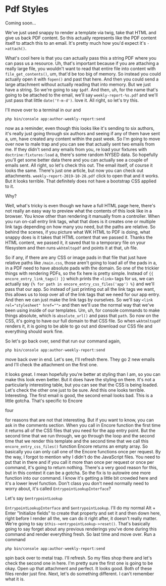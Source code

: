# Pdf Styles

Coming soon...

We've just used snappy to render a template via twig, take that HTML and give us back
PDF content. So this actually represents like the PDF content itself to attach this
to an email. It's pretty much how you'd expect it's `->attach()`.

What's cool here is that you can actually pass this a string PDF where you can pass
us a resource. Uh, that's important because if you are attaching a really large file,
you wouldn't want to read that entire file into content with `file_get_contents()`, um,
that'd be too big of memory. So instead you could actually open it with `fopen()` and
past that here. And then you could send a large attachment without actually reading
that into memory. But we just have a string. So we're going to say `$pdf`. And then, uh,
for the name that's going to be attached to the email, we'll say 
`weekly-report-%s.pdf` and we'll just pass that little `date('Y-m-d')`.
love it. All right, so let's try this.

I'll move over to a terminal in our and 

```terminal
php bin/console app:author-weekly-report:send
```

now as a reminder, even though this looks like it's sending to six authors, it's
really just going through six authors and seeing if any of them have sent a, um, have
created any content within the past week. So I'm going to move over now to male trap
and you can see that actually sent two emails from me. If they didn't send any emails
from you, re load your fixtures with `doctrine:fixtures:load` a, there's some random
NYSED data. So hopefully you'll get some better data there and you can actually see a
couple of emails sent. All right, so let's check this out. The email itself, of
course it looks the same. There's just one article, but now you can check out
attachments. `weekly-report-2019-10-28.pdf` click to open that and it works. But it
looks terrible. That definitely does not have a bootstrap CSS applied to it.

Why?

Well, what's tricky is even though we have a full HTML page here, there's not really
an easy way to preview what the contents of this look like in a browser. You know
other than rendering it manually from a controller. When you run on-call entry link
tags, what that does is it creates one or multiple link tags depending on how many
you need, but the paths are relative. So behind the scenes, if you picture what WK
HTML to PDF is doing, what snappy does is it takes that HTML content that we passed
it. Thanks the HTML content, we passed it, it saved that to a temporary file on your
filesystem and then runs `wkhtmltopdf` and points it at that, uh file.

So if any, if there are any CSS or image pads in that file that just have relative
paths like `/main.css`, those aren't going to load all of the pads in a, in a PDF
need to have absolute pads with the domain. So one of the trickier things with
rendering PDFs, so the fix here is pretty simple. Instead of `{{ encore_entry_link_tags() }}`
which prints the `<link>` tags for us, we can actually say `{% for path in encore_entry_css_files('app') %}`
and we'll pass that our app. So instead of just printing out all the link tags
we want, this allows us to loop over all of the link tags that we need for our app
entry. And then we can just make the link tags by ourselves. So we'll say 
`<link rel="stylesheet" href="">` and then we'll use the normal way that we've been using
inside of our templates. Um, uh, for console commands to make things absolute, which
is `absolute_url()` and pass that `path`. So now on the CSS, it's going to have our full
domain to that CSS file. So when `wkhtmltopdf` renders it, it is going to
be able to go out and download our CSS file and everything should work fine.

So let's go back over, send that run our command again, 

```terminal-silent
php bin/console app:author-weekly-report:send
```

move back over in end. Let's
see, I'll refresh there. They go 2 new emails and I'll check the attachment on the
first one.

it looks great. I mean hopefully you're better at styling than I am, so you can make
this look even better. But it does have the styling on there. It's not a particularly
interesting table, but you can see that the CSS is being loaded. Let's check the
other one just to be sure. And this one looks terrible. Interesting. The first email
is good, the second email looks bad. This is a little gotcha. That's specific to
Encore

four

for reasons that are not that interesting. But if you want to know, you can ask in
the comments section. When you call in Encore function the first time it returns all
of the CSS files that you need for the app entry point. But the second time that we
run through, we go through the loop and the second time that we render this template
and the second time that we call this `encore_entry_css_files()` function Encore returns
an empty array. So basically you can only call one of the Encore functions once per
request. By the way, I forgot to mention why I didn't do the JavaScript files. You
need to put that in there and if you call it more than once per request or once per
command, it's going to return nothing. There's a very good reason for this, but in
this context it can be a gotcha. So the fix is to autowire one more function into
our command. I know it's getting a little bit crowded here and it's a lower level
function. Don't class you don't need normally need to worry about, it's called 
`EntrypointLookupInterface`?

Let's say `$entrypointLookup`

`EntrypointLookupInterface` and `$entrypointLookup`. I'll do my normal Alt + Enter
"Initialize fields" to create that property and set it and then down here, right before
I render all the, we can do it right after, it doesn't really matter. We're going to
say `$this->entrypointLookup->reset()`. That's basically going to say
forget about any previous renderings you've done during this command and render
everything fresh. So last time and move over. Run a command 

```terminal-silent
php bin/console app:author-weekly-report:send
```

spin back over to metal
trap. I'll refresh. So my files shop there and let's check the second one in here.
I'm pretty sure the first one is going to be okay. Open up that attachment and
perfect. It looks good. Both of these files render just fine. Next, let's do
something different. I can't remember what it is.
